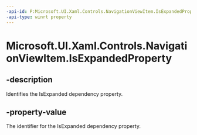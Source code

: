 ```yaml
---
-api-id: P:Microsoft.UI.Xaml.Controls.NavigationViewItem.IsExpandedProperty
-api-type: winrt property
---
```


# Microsoft.UI.Xaml.Controls.NavigationViewItem.IsExpandedProperty

<!--
public static Windows.UI.Xaml.DependencyProperty IsExpandedProperty { get; }
-->




## -description

Identifies the IsExpanded dependency property.

## -property-value

The identifier for the IsExpanded dependency property.

